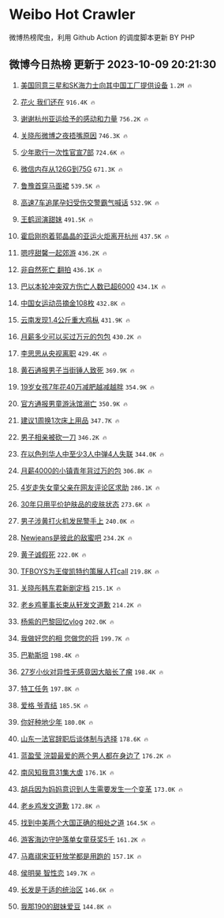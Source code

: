 # Weibo Hot Crawler 



微博热榜爬虫，利用 Github Action 的调度脚本更新 BY PHP 


## 微博今日热榜 更新于 2023-10-09 20:21:30 
1. [美国同意三星和SK海力士向其中国工厂提供设备](https://s.weibo.com/weibo?q=%23%E7%BE%8E%E5%9B%BD%E5%90%8C%E6%84%8F%E4%B8%89%E6%98%9F%E5%92%8CSK%E6%B5%B7%E5%8A%9B%E5%A3%AB%E5%90%91%E5%85%B6%E4%B8%AD%E5%9B%BD%E5%B7%A5%E5%8E%82%E6%8F%90%E4%BE%9B%E8%AE%BE%E5%A4%87%23&t=31&band_rank=1&Refer=top) `1.2M 🔥` 

1. [花火 我们还在](https://s.weibo.com/weibo?q=%E8%8A%B1%E7%81%AB%20%E6%88%91%E4%BB%AC%E8%BF%98%E5%9C%A8&t=31&band_rank=2&Refer=top) `916.4K 🔥` 

1. [谢谢杭州亚运给予的感动和力量](https://s.weibo.com/weibo?q=%23%E8%B0%A2%E8%B0%A2%E6%9D%AD%E5%B7%9E%E4%BA%9A%E8%BF%90%E7%BB%99%E4%BA%88%E7%9A%84%E6%84%9F%E5%8A%A8%E5%92%8C%E5%8A%9B%E9%87%8F%23&t=31&band_rank=3&Refer=top) `756.2K 🔥` 

1. [关晓彤微博之夜捂嘴原因](https://s.weibo.com/weibo?q=%23%E5%85%B3%E6%99%93%E5%BD%A4%E5%BE%AE%E5%8D%9A%E4%B9%8B%E5%A4%9C%E6%8D%82%E5%98%B4%E5%8E%9F%E5%9B%A0%23&t=31&band_rank=4&Refer=top) `746.3K 🔥` 

1. [少年歌行一次性官宣7部](https://s.weibo.com/weibo?q=%23%E5%B0%91%E5%B9%B4%E6%AD%8C%E8%A1%8C%E4%B8%80%E6%AC%A1%E6%80%A7%E5%AE%98%E5%AE%A37%E9%83%A8%23&t=31&band_rank=5&Refer=top) `724.6K 🔥` 

1. [微信内存从126G到75G](https://s.weibo.com/weibo?q=%23%E5%BE%AE%E4%BF%A1%E5%86%85%E5%AD%98%E4%BB%8E126G%E5%88%B075G%23&t=31&band_rank=6&Refer=top) `671.3K 🔥` 

1. [鲁豫首穿马面裙](https://s.weibo.com/weibo?q=%23%E9%B2%81%E8%B1%AB%E9%A6%96%E7%A9%BF%E9%A9%AC%E9%9D%A2%E8%A3%99%23&t=31&band_rank=7&Refer=top) `539.5K 🔥` 

1. [高速7车追尾孕妇受伤交警霸气喊话](https://s.weibo.com/weibo?q=%23%E9%AB%98%E9%80%9F7%E8%BD%A6%E8%BF%BD%E5%B0%BE%E5%AD%95%E5%A6%87%E5%8F%97%E4%BC%A4%E4%BA%A4%E8%AD%A6%E9%9C%B8%E6%B0%94%E5%96%8A%E8%AF%9D%23&t=31&band_rank=8&Refer=top) `532.9K 🔥` 

1. [王鹤润演甜妹](https://s.weibo.com/weibo?q=%E7%8E%8B%E9%B9%A4%E6%B6%A6%E6%BC%94%E7%94%9C%E5%A6%B9&t=31&band_rank=9&Refer=top) `491.5K 🔥` 

1. [霍启刚抱着郭晶晶的亚运火炬离开杭州](https://s.weibo.com/weibo?q=%23%E9%9C%8D%E5%90%AF%E5%88%9A%E6%8A%B1%E7%9D%80%E9%83%AD%E6%99%B6%E6%99%B6%E7%9A%84%E4%BA%9A%E8%BF%90%E7%81%AB%E7%82%AC%E7%A6%BB%E5%BC%80%E6%9D%AD%E5%B7%9E%23&t=31&band_rank=10&Refer=top) `437.5K 🔥` 

1. [嗯哼甜馨一起郊游](https://s.weibo.com/weibo?q=%23%E5%97%AF%E5%93%BC%E7%94%9C%E9%A6%A8%E4%B8%80%E8%B5%B7%E9%83%8A%E6%B8%B8%23&t=31&band_rank=11&Refer=top) `436.2K 🔥` 

1. [非自然死亡 翻拍](https://s.weibo.com/weibo?q=%E9%9D%9E%E8%87%AA%E7%84%B6%E6%AD%BB%E4%BA%A1%20%E7%BF%BB%E6%8B%8D&t=31&band_rank=12&Refer=top) `436.1K 🔥` 

1. [巴以本轮冲突双方伤亡人数已超6000](https://s.weibo.com/weibo?q=%23%E5%B7%B4%E4%BB%A5%E6%9C%AC%E8%BD%AE%E5%86%B2%E7%AA%81%E5%8F%8C%E6%96%B9%E4%BC%A4%E4%BA%A1%E4%BA%BA%E6%95%B0%E5%B7%B2%E8%B6%856000%23&t=31&band_rank=13&Refer=top) `434.1K 🔥` 

1. [中国女运动员摘金108枚](https://s.weibo.com/weibo?q=%23%E4%B8%AD%E5%9B%BD%E5%A5%B3%E8%BF%90%E5%8A%A8%E5%91%98%E6%91%98%E9%87%91108%E6%9E%9A%23&t=31&band_rank=14&Refer=top) `432.8K 🔥` 

1. [云南发现1.4公斤重大鸡枞](https://s.weibo.com/weibo?q=%23%E4%BA%91%E5%8D%97%E5%8F%91%E7%8E%B01.4%E5%85%AC%E6%96%A4%E9%87%8D%E5%A4%A7%E9%B8%A1%E6%9E%9E%23&t=31&band_rank=15&Refer=top) `431.9K 🔥` 

1. [月薪多少可以买过万元的包包](https://s.weibo.com/weibo?q=%23%E6%9C%88%E8%96%AA%E5%A4%9A%E5%B0%91%E5%8F%AF%E4%BB%A5%E4%B9%B0%E8%BF%87%E4%B8%87%E5%85%83%E7%9A%84%E5%8C%85%E5%8C%85%23&t=31&band_rank=16&Refer=top) `430.2K 🔥` 

1. [李思思从央视离职](https://s.weibo.com/weibo?q=%23%E6%9D%8E%E6%80%9D%E6%80%9D%E4%BB%8E%E5%A4%AE%E8%A7%86%E7%A6%BB%E8%81%8C%23&t=31&band_rank=17&Refer=top) `429.4K 🔥` 

1. [黄石通报男子当街锤人致死](https://s.weibo.com/weibo?q=%23%E9%BB%84%E7%9F%B3%E9%80%9A%E6%8A%A5%E7%94%B7%E5%AD%90%E5%BD%93%E8%A1%97%E9%94%A4%E4%BA%BA%E8%87%B4%E6%AD%BB%23&t=31&band_rank=18&Refer=top) `369.9K 🔥` 

1. [19岁女孩7年花40万减肥越减越胖](https://s.weibo.com/weibo?q=%2319%E5%B2%81%E5%A5%B3%E5%AD%A97%E5%B9%B4%E8%8A%B140%E4%B8%87%E5%87%8F%E8%82%A5%E8%B6%8A%E5%87%8F%E8%B6%8A%E8%83%96%23&t=31&band_rank=19&Refer=top) `354.9K 🔥` 

1. [官方通报男童游泳馆溺亡](https://s.weibo.com/weibo?q=%23%E5%AE%98%E6%96%B9%E9%80%9A%E6%8A%A5%E7%94%B7%E7%AB%A5%E6%B8%B8%E6%B3%B3%E9%A6%86%E6%BA%BA%E4%BA%A1%23&t=31&band_rank=20&Refer=top) `350.9K 🔥` 

1. [建议1周换1次床上用品](https://s.weibo.com/weibo?q=%23%E5%BB%BA%E8%AE%AE1%E5%91%A8%E6%8D%A21%E6%AC%A1%E5%BA%8A%E4%B8%8A%E7%94%A8%E5%93%81%23&t=31&band_rank=21&Refer=top) `347.7K 🔥` 

1. [男子相亲被砍一刀](https://s.weibo.com/weibo?q=%23%E7%94%B7%E5%AD%90%E7%9B%B8%E4%BA%B2%E8%A2%AB%E7%A0%8D%E4%B8%80%E5%88%80%23&t=31&band_rank=22&Refer=top) `346.2K 🔥` 

1. [在以色列华人中至少3人中弹4人失联](https://s.weibo.com/weibo?q=%23%E5%9C%A8%E4%BB%A5%E8%89%B2%E5%88%97%E5%8D%8E%E4%BA%BA%E4%B8%AD%E8%87%B3%E5%B0%913%E4%BA%BA%E4%B8%AD%E5%BC%B94%E4%BA%BA%E5%A4%B1%E8%81%94%23&t=31&band_rank=23&Refer=top) `344.0K 🔥` 

1. [月薪4000的小镇青年背过万的包](https://s.weibo.com/weibo?q=%23%E6%9C%88%E8%96%AA4000%E7%9A%84%E5%B0%8F%E9%95%87%E9%9D%92%E5%B9%B4%E8%83%8C%E8%BF%87%E4%B8%87%E7%9A%84%E5%8C%85%23&t=31&band_rank=24&Refer=top) `306.8K 🔥` 

1. [4岁走失女童父亲在网友评论区求助](https://s.weibo.com/weibo?q=%234%E5%B2%81%E8%B5%B0%E5%A4%B1%E5%A5%B3%E7%AB%A5%E7%88%B6%E4%BA%B2%E5%9C%A8%E7%BD%91%E5%8F%8B%E8%AF%84%E8%AE%BA%E5%8C%BA%E6%B1%82%E5%8A%A9%23&t=31&band_rank=25&Refer=top) `286.1K 🔥` 

1. [30年只用平价护肤品的皮肤状态](https://s.weibo.com/weibo?q=%2330%E5%B9%B4%E5%8F%AA%E7%94%A8%E5%B9%B3%E4%BB%B7%E6%8A%A4%E8%82%A4%E5%93%81%E7%9A%84%E7%9A%AE%E8%82%A4%E7%8A%B6%E6%80%81%23&t=31&band_rank=26&Refer=top) `273.6K 🔥` 

1. [男子涉黄打火机发民警手上](https://s.weibo.com/weibo?q=%23%E7%94%B7%E5%AD%90%E6%B6%89%E9%BB%84%E6%89%93%E7%81%AB%E6%9C%BA%E5%8F%91%E6%B0%91%E8%AD%A6%E6%89%8B%E4%B8%8A%23&t=31&band_rank=27&Refer=top) `240.0K 🔥` 

1. [Newjeans是彼此的敌蜜吧](https://s.weibo.com/weibo?q=%23Newjeans%E6%98%AF%E5%BD%BC%E6%AD%A4%E7%9A%84%E6%95%8C%E8%9C%9C%E5%90%A7%23&t=31&band_rank=28&Refer=top) `234.2K 🔥` 

1. [黄子诚假死](https://s.weibo.com/weibo?q=%23%E9%BB%84%E5%AD%90%E8%AF%9A%E5%81%87%E6%AD%BB%23&t=31&band_rank=29&Refer=top) `222.0K 🔥` 

1. [TFBOYS为王俊凯特约策展人打call](https://s.weibo.com/weibo?q=%23TFBOYS%E4%B8%BA%E7%8E%8B%E4%BF%8A%E5%87%AF%E7%89%B9%E7%BA%A6%E7%AD%96%E5%B1%95%E4%BA%BA%E6%89%93call%23&t=31&band_rank=30&Refer=top) `219.8K 🔥` 

1. [关晓彤韩东君新剧定档](https://s.weibo.com/weibo?q=%23%E5%85%B3%E6%99%93%E5%BD%A4%E9%9F%A9%E4%B8%9C%E5%90%9B%E6%96%B0%E5%89%A7%E5%AE%9A%E6%A1%A3%23&t=31&band_rank=31&Refer=top) `215.1K 🔥` 

1. [老乡鸡董事长束从轩发文道歉](https://s.weibo.com/weibo?q=%23%E8%80%81%E4%B9%A1%E9%B8%A1%E8%91%A3%E4%BA%8B%E9%95%BF%E6%9D%9F%E4%BB%8E%E8%BD%A9%E5%8F%91%E6%96%87%E9%81%93%E6%AD%89%23&t=31&band_rank=32&Refer=top) `214.2K 🔥` 

1. [杨紫的巴黎回忆vlog](https://s.weibo.com/weibo?q=%23%E6%9D%A8%E7%B4%AB%E7%9A%84%E5%B7%B4%E9%BB%8E%E5%9B%9E%E5%BF%86vlog%23&t=31&band_rank=33&Refer=top) `202.0K 🔥` 

1. [我做好您的相 您做您的将](https://s.weibo.com/weibo?q=%E6%88%91%E5%81%9A%E5%A5%BD%E6%82%A8%E7%9A%84%E7%9B%B8%20%E6%82%A8%E5%81%9A%E6%82%A8%E7%9A%84%E5%B0%86&t=31&band_rank=34&Refer=top) `199.7K 🔥` 

1. [巴勒斯坦](https://s.weibo.com/weibo?q=%23%E5%B7%B4%E5%8B%92%E6%96%AF%E5%9D%A6%23&t=31&band_rank=35&Refer=top) `198.4K 🔥` 

1. [27岁小伙对异性无感竟因大脑长了瘤](https://s.weibo.com/weibo?q=%2327%E5%B2%81%E5%B0%8F%E4%BC%99%E5%AF%B9%E5%BC%82%E6%80%A7%E6%97%A0%E6%84%9F%E7%AB%9F%E5%9B%A0%E5%A4%A7%E8%84%91%E9%95%BF%E4%BA%86%E7%98%A4%23&t=31&band_rank=36&Refer=top) `198.4K 🔥` 

1. [特工任务](https://s.weibo.com/weibo?q=%E7%89%B9%E5%B7%A5%E4%BB%BB%E5%8A%A1&t=31&band_rank=37&Refer=top) `197.8K 🔥` 

1. [爱格 爷青结](https://s.weibo.com/weibo?q=%E7%88%B1%E6%A0%BC%20%E7%88%B7%E9%9D%92%E7%BB%93&t=31&band_rank=38&Refer=top) `185.5K 🔥` 

1. [你好种地少年](https://s.weibo.com/weibo?q=%23%E4%BD%A0%E5%A5%BD%E7%A7%8D%E5%9C%B0%E5%B0%91%E5%B9%B4%23&t=31&band_rank=39&Refer=top) `180.0K 🔥` 

1. [山东一法官辞职后谈体制与选择](https://s.weibo.com/weibo?q=%23%E5%B1%B1%E4%B8%9C%E4%B8%80%E6%B3%95%E5%AE%98%E8%BE%9E%E8%81%8C%E5%90%8E%E8%B0%88%E4%BD%93%E5%88%B6%E4%B8%8E%E9%80%89%E6%8B%A9%23&t=31&band_rank=40&Refer=top) `178.6K 🔥` 

1. [蓝盈莹 浣碧最爱的两个男人都在身边了](https://s.weibo.com/weibo?q=%E8%93%9D%E7%9B%88%E8%8E%B9%20%E6%B5%A3%E7%A2%A7%E6%9C%80%E7%88%B1%E7%9A%84%E4%B8%A4%E4%B8%AA%E7%94%B7%E4%BA%BA%E9%83%BD%E5%9C%A8%E8%BA%AB%E8%BE%B9%E4%BA%86&t=31&band_rank=41&Refer=top) `176.2K 🔥` 

1. [南风知我意31集大虐](https://s.weibo.com/weibo?q=%23%E5%8D%97%E9%A3%8E%E7%9F%A5%E6%88%91%E6%84%8F31%E9%9B%86%E5%A4%A7%E8%99%90%23&t=31&band_rank=42&Refer=top) `176.1K 🔥` 

1. [胡兵因为妈妈意识到人生需要发生一个变革](https://s.weibo.com/weibo?q=%23%E8%83%A1%E5%85%B5%E5%9B%A0%E4%B8%BA%E5%A6%88%E5%A6%88%E6%84%8F%E8%AF%86%E5%88%B0%E4%BA%BA%E7%94%9F%E9%9C%80%E8%A6%81%E5%8F%91%E7%94%9F%E4%B8%80%E4%B8%AA%E5%8F%98%E9%9D%A9%23&t=31&band_rank=43&Refer=top) `173.0K 🔥` 

1. [老乡鸡发文道歉](https://s.weibo.com/weibo?q=%23%E8%80%81%E4%B9%A1%E9%B8%A1%E5%8F%91%E6%96%87%E9%81%93%E6%AD%89%23&t=31&band_rank=44&Refer=top) `172.8K 🔥` 

1. [找到中美两个大国正确的相处之道](https://s.weibo.com/weibo?q=%23%E6%89%BE%E5%88%B0%E4%B8%AD%E7%BE%8E%E4%B8%A4%E4%B8%AA%E5%A4%A7%E5%9B%BD%E6%AD%A3%E7%A1%AE%E7%9A%84%E7%9B%B8%E5%A4%84%E4%B9%8B%E9%81%93%23&t=31&band_rank=45&Refer=top) `164.5K 🔥` 

1. [游客海边守护落单女童获奖5千](https://s.weibo.com/weibo?q=%23%E6%B8%B8%E5%AE%A2%E6%B5%B7%E8%BE%B9%E5%AE%88%E6%8A%A4%E8%90%BD%E5%8D%95%E5%A5%B3%E7%AB%A5%E8%8E%B7%E5%A5%965%E5%8D%83%23&t=31&band_rank=46&Refer=top) `161.2K 🔥` 

1. [马嘉祺宋亚轩放学都是用跑的](https://s.weibo.com/weibo?q=%23%E9%A9%AC%E5%98%89%E7%A5%BA%E5%AE%8B%E4%BA%9A%E8%BD%A9%E6%94%BE%E5%AD%A6%E9%83%BD%E6%98%AF%E7%94%A8%E8%B7%91%E7%9A%84%23&t=31&band_rank=47&Refer=top) `157.1K 🔥` 

1. [侯明昊 智性恋](https://s.weibo.com/weibo?q=%E4%BE%AF%E6%98%8E%E6%98%8A%20%E6%99%BA%E6%80%A7%E6%81%8B&t=31&band_rank=48&Refer=top) `149.7K 🔥` 

1. [长发是于适的统治区](https://s.weibo.com/weibo?q=%E9%95%BF%E5%8F%91%E6%98%AF%E4%BA%8E%E9%80%82%E7%9A%84%E7%BB%9F%E6%B2%BB%E5%8C%BA&t=31&band_rank=49&Refer=top) `146.6K 🔥` 

1. [我那190的甜妹爱豆](https://s.weibo.com/weibo?q=%23%E6%88%91%E9%82%A3190%E7%9A%84%E7%94%9C%E5%A6%B9%E7%88%B1%E8%B1%86%23&t=31&band_rank=50&Refer=top) `144.8K 🔥` 

